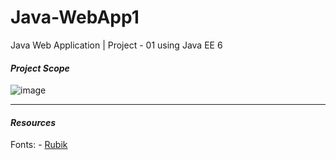 # Java-WebApp1
Java Web Application | Project - 01 using Java EE 6

#### _Project Scope_
![image](https://github.com/user-attachments/assets/44656eae-c902-4fb9-b1eb-772a83634619)

***

#### _Resources_

Fonts:
    - [Rubik](https://fonts.google.com/specimen/Rubik)